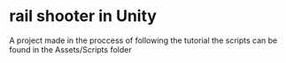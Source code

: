 # rail shooter in Unity
A project made in the proccess of following the tutorial
the scripts can be found in the Assets/Scripts folder

